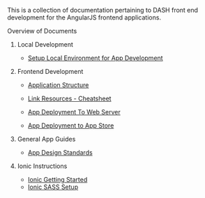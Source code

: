 This is a collection of documentation pertaining to DASH front end development for the AngularJS frontend applications.

Overview of Documents

1. Local Development   
    - [Setup Local Environment for App Development](https://github.com/DataAnalyticsinStudentHands/DASH-Documentation/blob/master/Code%20Development/Frontends/Frontend-Setup-Local-Development-Environment.md)

2. Frontend Development  
    - [Application Structure](https://github.com/CarlSteven/DASH-Documentation/blob/master/Code%20Development/Frontends/Frontend-File-Structure.md)

    - [Link Resources - Cheatsheet](https://github.com/DataAnalyticsinStudentHands/DASH-Documentation/blob/master/Code%20Development/Frontends/Link-Resources.md)
    
    - [App Deployment To Web Server](https://github.com/DataAnalyticsinStudentHands/DASH-Documentation/blob/master/Code%20Development/Frontends/App-Deployment-to-web-server.md) 
    
    - [App Deployment to App Store](https://github.com/DataAnalyticsinStudentHands/DASH-Documentation/blob/master/Code%20Development/Frontends/How-to-Build-Mobile-Applications-for-Production.md)

3. General App Guides
    - [App Design Standards](https://github.com/DataAnalyticsinStudentHands/DASH-Documentation/blob/master/Code%20Development/Frontends/App%20Design%20Standards.md)

4. Ionic Instructions
    - [Ionic Getting Started](https://github.com/DataAnalyticsinStudentHands/DASH-Documentation/blob/master/Code%20Development/Frontends/Ionic-Get-Started.md)
    - [Ionic SASS Setup](https://github.com/DataAnalyticsinStudentHands/DASH-Documentation/blob/master/Code%20Development/Frontends/Ionic-SASS-setup.md)